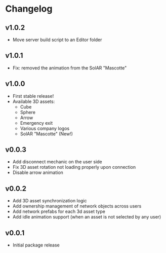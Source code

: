 # Changelog

## v1.0.2

* Move server build script to an Editor folder

## v1.0.1

* Fix: removed the animation from the SolAR "Mascotte"

## v1.0.0

* First stable release!
* Available 3D assets:
  * Cube
  * Sphere
  * Arrow
  * Emergency exit
  * Various company logos
  * SolAR "Mascotte" (New!)

## v0.0.3

* Add disconnect mechanic on the user side
* Fix 3D asset rotation not loading properly upon connection
* Disable arrow animation

## v0.0.2

* Add 3D asset synchronization logic
* Add ownership management of network objects across users
* Add network prefabs for each 3d asset type
* Add idle animation support (when an asset is not selected by any user)

## v0.0.1

* Initial package release

